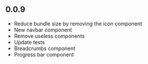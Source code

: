 ## 0.0.9
- Reduce bundle size by removing the icon component
- New navbar component
- Remove useless components
- Update tests
- Breadcrumbs component
- Progress bar component
